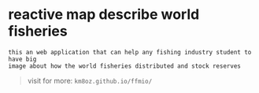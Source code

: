 # reactive map describe world fisheries 
```
this an web application that can help any fishing industry student to have big 
image about how the world fisheries distributed and stock reserves 
```

> visit for more: `km8oz.github.io/ffmio/`
